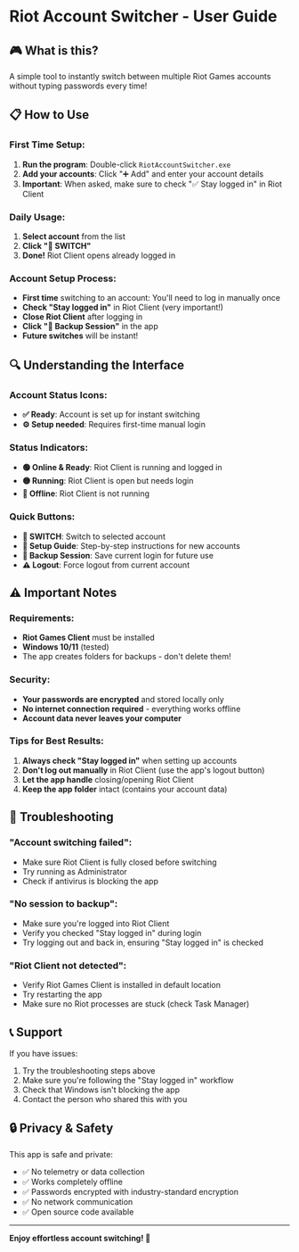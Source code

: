 # Riot Account Switcher - User Guide

## 🎮 What is this?
A simple tool to instantly switch between multiple Riot Games accounts without typing passwords every time!

## 📋 How to Use

### First Time Setup:
1. **Run the program**: Double-click `RiotAccountSwitcher.exe`
2. **Add your accounts**: Click "➕ Add" and enter your account details
3. **Important**: When asked, make sure to check "✅ Stay logged in" in Riot Client

### Daily Usage:
1. **Select account** from the list
2. **Click "🔄 SWITCH"** 
3. **Done!** Riot Client opens already logged in

### Account Setup Process:
- **First time** switching to an account: You'll need to log in manually once
- **Check "Stay logged in"** in Riot Client (very important!)
- **Close Riot Client** after logging in
- **Click "💾 Backup Session"** in the app
- **Future switches** will be instant!

## 🔍 Understanding the Interface

### Account Status Icons:
- **✅ Ready**: Account is set up for instant switching
- **⚙️ Setup needed**: Requires first-time manual login

### Status Indicators:
- **🟢 Online & Ready**: Riot Client is running and logged in
- **🟡 Running**: Riot Client is open but needs login
- **🔴 Offline**: Riot Client is not running

### Quick Buttons:
- **🔄 SWITCH**: Switch to selected account
- **🚀 Setup Guide**: Step-by-step instructions for new accounts
- **💾 Backup Session**: Save current login for future use
- **⚠️ Logout**: Force logout from current account

## ⚠️ Important Notes

### Requirements:
- **Riot Games Client** must be installed
- **Windows 10/11** (tested)
- The app creates folders for backups - don't delete them!

### Security:
- **Your passwords are encrypted** and stored locally only
- **No internet connection required** - everything works offline
- **Account data never leaves your computer**

### Tips for Best Results:
1. **Always check "Stay logged in"** when setting up accounts
2. **Don't log out manually** in Riot Client (use the app's logout button)
3. **Let the app handle** closing/opening Riot Client
4. **Keep the app folder** intact (contains your account data)

## 🐛 Troubleshooting

### "Account switching failed":
- Make sure Riot Client is fully closed before switching
- Try running as Administrator
- Check if antivirus is blocking the app

### "No session to backup":
- Make sure you're logged into Riot Client
- Verify you checked "Stay logged in" during login
- Try logging out and back in, ensuring "Stay logged in" is checked

### "Riot Client not detected":
- Verify Riot Games Client is installed in default location
- Try restarting the app
- Make sure no Riot processes are stuck (check Task Manager)

## 📞 Support

If you have issues:
1. Try the troubleshooting steps above
2. Make sure you're following the "Stay logged in" workflow
3. Check that Windows isn't blocking the app
4. Contact the person who shared this with you

## 🔒 Privacy & Safety

This app is safe and private:
- ✅ No telemetry or data collection
- ✅ Works completely offline  
- ✅ Passwords encrypted with industry-standard encryption
- ✅ No network communication
- ✅ Open source code available

---

**Enjoy effortless account switching! 🚀**